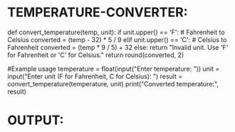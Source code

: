 # TEMPERATURE-CONVERTER:

def convert_temperature(temp, unit):
   if unit.upper() == 'F': # Fahrenheit to Celsius 
      converted = (temp - 32) * 5 / 9
   elif unit.upper() == 'C': # Celsius to Fahrenheit 
      converted = (temp * 9 / 5) + 32
   else:
      return "Invalid unit. Use 'F' for Fahrenheit or 'C' for Celsius."
   return round(converted, 2)

#Example usage
temperature = float(input("Enter temperature: "))
unit = input("Enter unit (F for Fahrenheit, C for Celsius): ")
result = convert_temperature(temperature, unit) 
print("Converted temperature:", result)

# OUTPUT:

